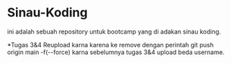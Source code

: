# Sinau-Koding

ini adalah sebuah repository untuk bootcamp yang di adakan sinau koding.





*Tugas 3&4 Reupload karna karena ke remove dengan perintah git push origin main -f(--force)
karna sebelumnya tugas 3&4 upload beda username.
